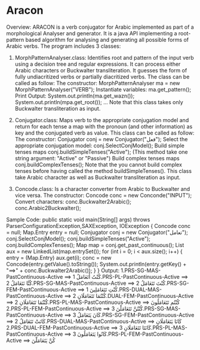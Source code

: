# Aracon
Overview:
ARACON is a verb conjugator for Arabic implemented as part of a morphological Analyser and generator. It is a java API implementing a root-pattern based algorithm for analysing and generating all possible forms of Arabic verbs.
The program includes 3 classes:

1. MorphPatternAnalyser.class:
Identifies root and pattern of the input verb using a decision tree and regular expressions. It can process either Arabic characters or Buckwalter transliteration. It guesses the form of fully undiacritized verbs or partially diacritized verbs. The class can be called as follow:
    The constructor:
    MorphPatternAnalyser ma = new MorphPatternAnalyser("VERB");
    Instantiate variables:
    ma.get_pattern();
    Print Output:
    System.out.println(ma.get_wazn());
    System.out.println(mpa.get_root());
    ...
    Note that this class takes only Buckwalter transliteration as input.

2. Conjugator.class:
Maps verb to the appropriate conjugation model and return for each tense a map with the pronoun (and other information) as key and the conjugated verb as value. This class can be called as follow:
    The constructor:
    Conjugator conj = new Conjugator("فعل");
    Select the appropriate conjugation model:
    conj.SelectConjModel();
    Build simple tenses maps
    conj.buildSimpleTenses("Active");
    (This method take one string argument: "Active" or "Passive")
    Build complex tenses maps
    conj.buildComplexTenses();
    Note that the you cannot build complex tenses before having called the method buildSimpleTenses().
    This class take Arabic character as well as Buckwalter transliteration as input.
    
3. Concode.class:
Is a character converter from Arabic to Buckwalter and vice versa.
    The constructor:
    Concode conc = new Conconde("INPUT");
    Convert characters:
    conc.Buckwalter2Arabic();
    conc.Arabic2Buckwalter();

Sample Code:
public static void main(String[] args) throws ParserConfigurationException,SAXException, IOException {
      Concode conc = null;
      Map.Entry entry = null;
      Conjugator conj = new Conjugator("تعامل");
      conj.SelectConjModel();
      conj.buildSimpleTenses("Active");
      conj.buildComplexTenses();
      Map map = conj.get_past_continuous();
      List aux = new LinkedList(map.entrySet());
           for (int i = 0; i < aux.size(); i++) {
           entry = (Map.Entry) aux.get(i);
           conc = new Concode(entry.getValue().toString());
           System.out.println(entry.getKey() + "==>" +
           conc.Buckwalter2Arabic());
           }
      }
Output:
1.PRS-SG-MAS-PastContinuous-Active ==> كُنْتُ أَتَعَامَلُ
1.PRS-PL-PastContinuous-Active ==> كُنَّا نَتَعَامَلُ
2.PRS-SG-MAS-PastContinuous-Active ==> كُنْتَ تَتَعَامَلُ
2.PRS-SG-FEM-PastContinuous-Active ==> كُنْتِ تَتَعَامَلِينَ
1.PRS-DUAL-MAS-PastContinuous-Active ==> كُنْتُمَا تَتَعَامَلَانِ
2.DUAL-FEM-PastContinuous-Active ==> كُنْتُمَا تَتَعَامَلَانِ
2.PRS-PL-MAS-PastContinuous-Active ==> كُنْتُم تَتَعَامَلُونَ
2.PRS-PL-FEM-PastContinuous-Active ==> كُنْتُنَّ تَتَعَامَلْنَ
3.PRS-SG-MAS-PastContinuous-Active ==> كَانَ يَتَعَامَلُ
3.PRS-SG-FEM-PastContinuous-Active ==> كَانَتْ تَتَعَامَلُ
2.PRS-DUAL-MAS-PastContinuous-Active ==> كَانَا يَتَعَامَلَانِ
2.PRS-DUAL-FEM-PastContinuous-Active ==> كَانَتَا تَتَعَامَلَانِ
3.PRS-PL-MAS-PastContinuous-Active ==> كَانُوا يَتَعَامَلُونَ
3.PRS-PL-FEM-PastContinuous-Active ==> كُنَّ يَتَعَامَلْنَ
